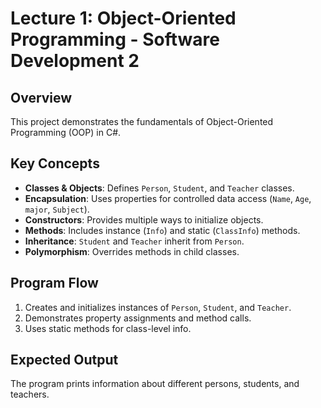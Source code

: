 # Lecture 1: Object-Oriented Programming - Software Development 2

## Overview
This project demonstrates the fundamentals of Object-Oriented Programming (OOP) in C#.

## Key Concepts
- **Classes & Objects**: Defines `Person`, `Student`, and `Teacher` classes.
- **Encapsulation**: Uses properties for controlled data access (`Name`, `Age`, `major`, `Subject`).
- **Constructors**: Provides multiple ways to initialize objects.
- **Methods**: Includes instance (`Info`) and static (`ClassInfo`) methods.
- **Inheritance**: `Student` and `Teacher` inherit from `Person`.
- **Polymorphism**: Overrides methods in child classes.

## Program Flow
1. Creates and initializes instances of `Person`, `Student`, and `Teacher`.
2. Demonstrates property assignments and method calls.
3. Uses static methods for class-level info.

## Expected Output
The program prints information about different persons, students, and teachers.
